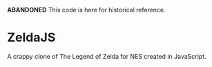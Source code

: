 **ABANDONED**
This code is here for historical reference.

# ZeldaJS

A crappy clone of The Legend of Zelda for NES created in JavaScript.
